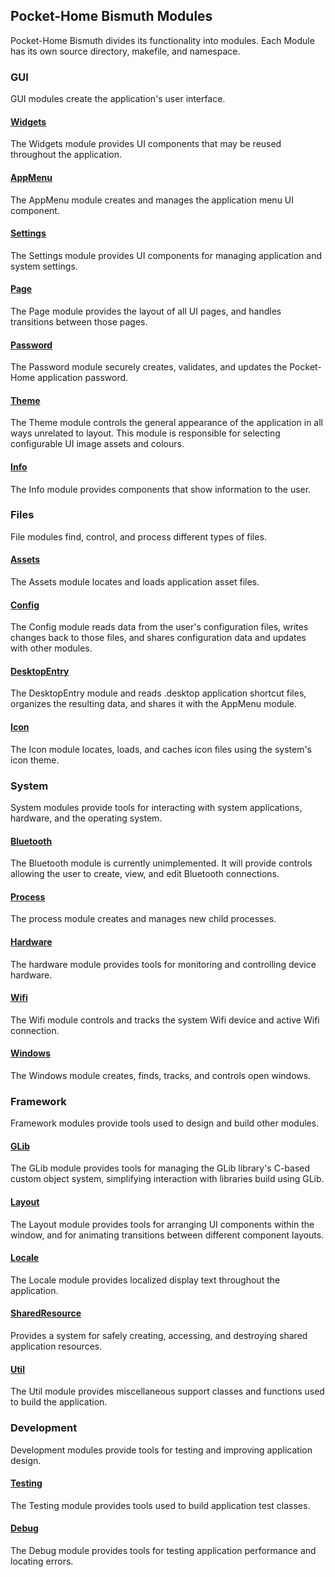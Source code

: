 ## Pocket-Home Bismuth Modules

 Pocket-Home Bismuth divides its functionality into modules. Each Module has its own source directory, makefile, and namespace.

### GUI
GUI modules create the application's user interface.

#### [Widgets](./modules/Widgets.md)
The Widgets module provides UI components that may be reused throughout the application.

#### [AppMenu](./modules/AppMenu.md)
The AppMenu module creates and manages the application menu UI component.

#### [Settings](./modules/Settings.md)
The Settings module provides UI components for managing application and system settings.

#### [Page](./modules/Page.md)
The Page module provides the layout of all UI pages, and handles transitions between those pages.

#### [Password](./modules/Password.md)
The Password module securely creates, validates, and updates the Pocket-Home application password.

#### [Theme](./modules/Theme.md)
The Theme module controls the general appearance of the application in all ways unrelated to layout. This module is responsible for selecting configurable UI image assets and colours.

#### [Info](./modules/Info.md)
The Info module provides components that show information to the user.

### Files
File modules find, control, and process different types of files.

#### [Assets](./modules/Assets.md)
The Assets module locates and loads application asset files.

#### [Config](./modules/Config.md)
The Config module reads data from the user's configuration files, writes changes back to those files, and shares configuration data and updates with other modules.

#### [DesktopEntry](./modules/DesktopEntry.md)
The DesktopEntry module and reads .desktop application shortcut files, organizes the resulting data, and shares it with the AppMenu module.

#### [Icon](./modules/Icon.md)
The Icon module locates, loads, and caches icon files using the system's icon theme.

### System
System modules provide tools for interacting with system applications, hardware, and the operating system.

#### [Bluetooth](./modules/Bluetooth.md)
The Bluetooth module is currently unimplemented. It will provide controls allowing the user to create, view, and edit Bluetooth connections.

#### [Process](./modules/Process.md)
The process module creates and manages new child processes.

#### [Hardware](./modules/Hardware.md)
The hardware module provides tools for monitoring and controlling device hardware.

#### [Wifi](./modules/Wifi.md)
The Wifi module controls and tracks the system Wifi device and active Wifi connection.

#### [Windows](./modules/Windows.md)
The Windows module creates, finds, tracks, and controls open windows.

### Framework
Framework modules provide tools used to design and build other modules.

#### [GLib](./modules/GLib.md)
The GLib module provides tools for managing the GLib library's C-based custom object system, simplifying interaction with libraries build using GLib.

#### [Layout](./modules/Layout.md)
The Layout module provides tools for arranging UI components within the window, and for animating transitions between different component layouts.

#### [Locale](./modules/Locale.md)
The Locale module provides localized display text throughout the application.

#### [SharedResource](./modules/SharedResource.md)
 Provides a system for safely creating, accessing, and destroying shared application resources.

#### [Util](./modules/Util.md)
The Util module provides miscellaneous support classes and functions used to build the application.

### Development
Development modules provide tools for testing and improving application design.

#### [Testing](./modules/Testing.md)
The Testing module provides tools used to build application test classes.

#### [Debug](./modules/Debug.md)
The Debug module provides tools for testing application performance and locating errors.


